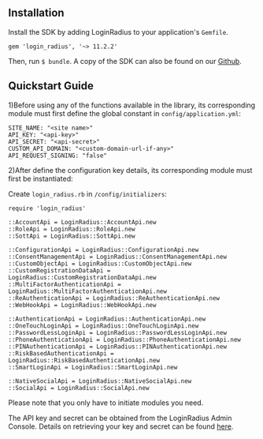 ## Installation

Install the SDK by adding LoginRadius to your application's `Gemfile`.

```
gem 'login_radius', '~> 11.2.2'
```

Then, run `$ bundle`. A copy of the SDK can also be found on our [Github](https://github.com/LoginRadius/ruby-on-rails-gem/tree/master).

## Quickstart Guide

1)Before using any of the functions available in the library, its corresponding module must first define the global constant in `config/application.yml`:

```
SITE_NAME: "<site name>"
API_KEY: "<api-key>"
API_SECRET: "<api-secret>"
CUSTOM_API_DOMAIN: "<custom-domain-url-if-any>"
API_REQUEST_SIGNING: "false"
```

2)After define the configuration key details, its corresponding module must first be instantiated:

Create `login_radius.rb` in `/config/initializers`:



```
require 'login_radius'

::AccountApi = LoginRadius::AccountApi.new
::RoleApi = LoginRadius::RoleApi.new
::SottApi = LoginRadius::SottApi.new

::ConfigurationApi = LoginRadius::ConfigurationApi.new
::ConsentManagementApi = LoginRadius::ConsentManagementApi.new
::CustomObjectApi = LoginRadius::CustomObjectApi.new
::CustomRegistrationDataApi = LoginRadius::CustomRegistrationDataApi.new
::MultiFactorAuthenticationApi = LoginRadius::MultiFactorAuthenticationApi.new
::ReAuthenticationApi = LoginRadius::ReAuthenticationApi.new
::WebHookApi = LoginRadius::WebHookApi.new

::AuthenticationApi = LoginRadius::AuthenticationApi.new
::OneTouchLoginApi = LoginRadius::OneTouchLoginApi.new
::PasswordLessLoginApi = LoginRadius::PasswordLessLoginApi.new
::PhoneAuthenticationApi = LoginRadius::PhoneAuthenticationApi.new
::PINAuthenticationApi = LoginRadius::PINAuthenticationApi.new
::RiskBasedAuthenticationApi = LoginRadius::RiskBasedAuthenticationApi.new
::SmartLoginApi = LoginRadius::SmartLoginApi.new

::NativeSocialApi = LoginRadius::NativeSocialApi.new
::SocialApi = LoginRadius::SocialApi.new
```

Please note that you only have to initiate modules you need.

The API key and secret can be obtained from the LoginRadius Admin Console. Details on retrieving your key and secret can be found [here](loginradius.com/docs/api/v2/admin-console/platform-security/api-key-and-secret/).
